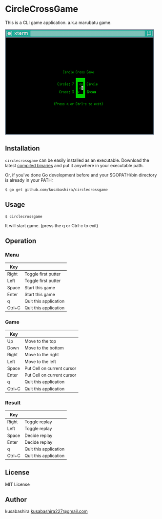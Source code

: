 CircleCrossGame
===============

This is a CLI game application.
a.k.a marubatu game.

![screenshot](https://raw.githubusercontent.com/kusabashira/ss/master/circlecrossgame/app.png)

Installation
------------

`circlecrossgame` can be easily installed as an executable.
Download the latest
[compiled binaries](https://github.com/kusabashira/circlecrossgame/releases)
and put it anywhere in your executable path.

Or, if you've done Go development before
and your $GOPATH/bin directory is already in your PATH:
```
$ go get github.com/kusabashira/circlecrossgame
```

Usage
-----

```
$ circlecrossgame
```

It will start game.
(press the q or Ctrl-c to exit)

Operation
---------

### Menu

| Key    |                       |
|--------|-----------------------|
| Right  | Toggle first putter   |
| Left   | Toggle first putter   |
| Space  | Start this game       |
| Enter  | Start this game       |
| q      | Quit this application |
| Ctrl+C | Quit this application |

### Game

| Key    |                            |
|--------|----------------------------|
| Up     | Move to the top            |
| Down   | Move to the bottom         |
| Right  | Move to the right          |
| Left   | Move to the left           |
| Space  | Put Cell on current cursor |
| Enter  | Put Cell on current cursor |
| q      | Quit this application      |
| Ctrl+C | Quit this application      |

### Result

| Key    |                       |
|--------|-----------------------|
| Right  | Toggle replay         |
| Left   | Toggle replay         |
| Space  | Decide replay         |
| Enter  | Decide replay         |
| q      | Quit this application |
| Ctrl+C | Quit this application |

License
-------

MIT License

Author
------

kusabashira <kusabashira227@gmail.com>
